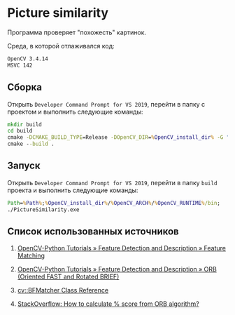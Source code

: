 # Picture similarity

Программа проверяет "похожесть" картинок.

Среда, в которой отлаживался код:

```cmd
OpenCV 3.4.14
MSVC 142
```

## Сборка

Открыть `Developer Command Prompt for VS 2019`, перейти в папку с проектом и выполнить следующие команды:

```cmd
mkdir build
cd build
cmake -DCMAKE_BUILD_TYPE=Release -DOpenCV_DIR=%OpenCV_install_dir% -G "CodeBlocks - NMake Makefiles" ..
cmake --build .
```

## Запуск

Открыть `Developer Command Prompt for VS 2019`, перейти в папку `build` проекта и выполнить следующие команды:

```cmd
Path=%Path%;%OpenCV_install_dir%/%OpenCV_ARCH%/%OpenCV_RUNTIME%/bin;
./PictureSimilarity.exe
```

## Список использованных источников

1. [OpenCV-Python Tutorials » Feature Detection and Description » Feature Matching](https://docs.opencv.org/master/db/deb/tutorial_display_image.html)

2. [OpenCV-Python Tutorials » Feature Detection and Description » ORB (Oriented FAST and Rotated BRIEF)](https://opencv-python-tutroals.readthedocs.io/en/latest/py_tutorials/py_feature2d/py_orb/py_orb.html)

3. [cv::BFMatcher Class Reference](https://docs.opencv.org/3.4/d3/da1/classcv_1_1BFMatcher.html)

4. [StackOverflow: How to calculate % score from ORB algorithm?](https://stackoverflow.com/questions/39527947/how-to-calculate-score-from-orb-algorithm)
